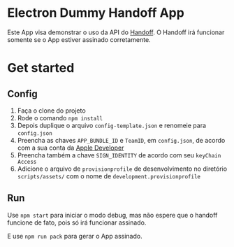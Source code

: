 # Electron Dummy Handoff App

Este App visa demonstrar o uso da API do [Handoff](https://support.apple.com/en-us/HT204681).
O Handoff irá funcionar somente se o App estiver assinado corretamente.

# Get started

## Config

1. Faça o clone do projeto
1. Rode o comando `npm install`
1. Depois duplique o arquivo `config-template.json` e renomeie para `config.json`
1. Preencha as chaves `APP_BUNDLE_ID` e `TeamID`, em `config.json`, de acordo com a sua conta da [Apple Developer](https://developer.apple.com/)
1. Preencha também a chave `SIGN_IDENTITY` de acordo com seu `keyChain Access`
1. Adicione o arquivo de `provisionprofile` de desenvolvimento no diretório `scripts/assets/` com o nome de `development.provisionprofile`

## Run

Use `npm start` para iniciar o modo debug, mas não espere que o handoff funcione de fato, pois só irá funcionar assinado.

E use `npm run pack` para gerar o App assinado.

